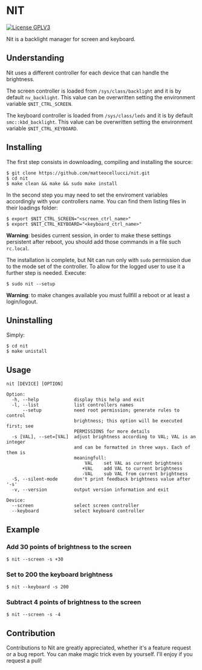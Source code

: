 # NIT

[![License GPLV3](https://www.gnu.org/graphics/gplv3-88x31.png "License GPLv3")
](https://github.com/matteocellucci/nit/blob/master/LICENSE)

Nit is a backlight manager for screen and keyboard.

## Understanding
Nit uses a different controller for each device that can handle the brightness.

The screen controller is loaded from `/sys/class/backlight` and it is by
default `nv_backlight`. This value can be overwritten setting the environment
variable `$NIT_CTRL_SCREEN`.

The keyboard controller is loaded from `/sys/class/leds` and it is by default
`smc::kbd_backlight`. This value can be overwritten setting the environment
variable `$NIT_CTRL_KEYBOARD`.

## Installing
The first step consists in downloading, compiling and installing the source:
``` shell session
$ git clone https://github.com/matteocellucci/nit.git
$ cd nit
$ make clean && make && sudo make install
```
In the second step you may need to set the enviroment variables accordingly
with your controllers name. You can find them listing files in their loadings
folder:
``` shell session
$ export $NIT_CTRL_SCREEN="<screen_ctrl_name>"
$ export $NIT_CTRL_KEYBOARD="<keyboard_ctrl_name>"
```
**Warning**: besides current session, in order to make these settings
persistent after reboot, you should add those commands in a file such
`rc.local`.

The installation is complete, but Nit can run only with `sudo` permission due
to the mode set of the controller. To allow for the logged user to use it a
further step is needed. Execute:
``` shell session
$ sudo nit --setup
```
**Warning**: to make changes available you must fullfill a reboot or at least a 
login/logout.

## Uninstalling
Simply:
``` shell session
$ cd nit
$ make unistall
```

## Usage
```
nit [DEVICE] [OPTION]

Option:
  -h, --help             display this help and exit
  -l, --list             list controllers names
      --setup            need root permission; generate rules to control
                         brightness; this option will be executed first; see
                         PERMISSIONS for more details
  -s [VAL], --set=[VAL]  adjust brightness according to VAL; VAL is an integer
                         and can be formatted in three ways. Each of them is
                         meaningfull:
                             VAL    set VAL as current brightness
                            +VAL    add VAL to current brightness
                            -VAL    sub VAL from current brightness
  -S, --silent-mode      don't print feedback brightness value after '-s'
  -v, --version          output version information and exit

Device:
  --screen               select screen controller
  --keyboard             select keyboard controller
```

## Example
### Add 30 points of brightness to the screen
``` shell session
$ nit --screen -s +30
```
### Set to 200 the keyboard brightness
``` shell session
$ nit --keyboard -s 200
```
### Subtract 4 points of brightness to the screen
``` shell session
$ nit --screen -s -4
```

## Contribution
Contributions to Nit are greatly appreciated, whether it's a feature request or
a bug report. You can make magic trick even by yourself. I'll enjoy if you
request a pull!

